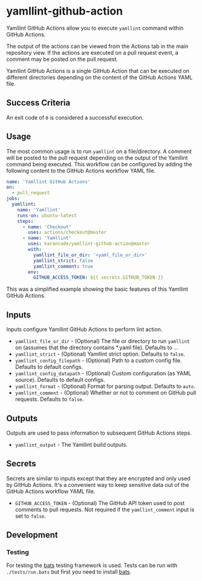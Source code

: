 # yamllint-github-action

Yamllint GitHub Actions allow you to execute `yamllint` command within GitHub Actions.

The output of the actions can be viewed from the Actions tab in the main repository view. If the actions are executed on a pull request event, a comment may be posted on the pull request.

Yamllint GitHub Actions is a single GitHub Action that can be executed on different directories depending on the content of the GitHub Actions YAML file.

## Success Criteria

An exit code of `0` is considered a successful execution.

## Usage

The most common usage is to run `yamllint` on a file/directory. A comment will be posted to the pull request depending on the output of the Yamllint command being executed. This workflow can be configured by adding the following content to the GitHub Actions workflow YAML file.

```yaml
name: 'Yamllint GitHub Actions'
on:
  - pull_request
jobs:
  yamllint:
    name: 'Yamllint'
    runs-on: ubuntu-latest
    steps:
      - name: 'Checkout'
        uses: actions/checkout@master
      - name: 'Yamllint'
        uses: karancode/yamllint-github-action@master
        with:
          yamllint_file_or_dir: '<yaml_file_or_dir>'
          yamllint_strict: false
          yamllint_comment: true
        env:
          GITHUB_ACCESS_TOKEN: ${{ secrets.GITHUB_TOKEN }}
```

This was a simplified example showing the basic features of this Yamllint GitHub Actions.

## Inputs

Inputs configure Yamllint GitHub Actions to perform lint action.

* `yamllint_file_or_dir` - (Optional) The file or directory to run `yamllint` on (assumes that the directory contains *.yaml file). Defaults to `.`.
* `yamllint_strict` - (Optional) Yamllint strict option. Defaults to `false`.
* `yamllint_config_filepath` - (Optional) Path to a custom config file. Defaults to default configs.
* `yamllint_config_datapath` - (Optional) Custom configuration (as YAML source). Defaults to default configs.
* `yamllint_format` - (Optional) Format for parsing output. Defaults to `auto`.
* `yamllint_comment` - (Optional) Whether or not to comment on GitHub pull requests. Defaults to `false`.

## Outputs

Outputs are used to pass information to subsequent GitHub Actions steps.

* `yamllint_output` - The Yamllint build outputs.

## Secrets

Secrets are similar to inputs except that they are encrypted and only used by GitHub Actions. It's a convenient way to keep sensitive data out of the GitHub Actions workflow YAML file.

* `GITHUB_ACCESS_TOKEN` - (Optional) The GitHub API token used to post comments to pull requests. Not required if the `yamllint_comment` input is set to `false`.

## Development

### Testing

For testing the [bats](https://github.com/bats-core/bats-core) testing framework is used.
Tests can be run with ``./tests/run.bats`` but first you need to install [bats](https://github.com/bats-core/bats-core#installation).
